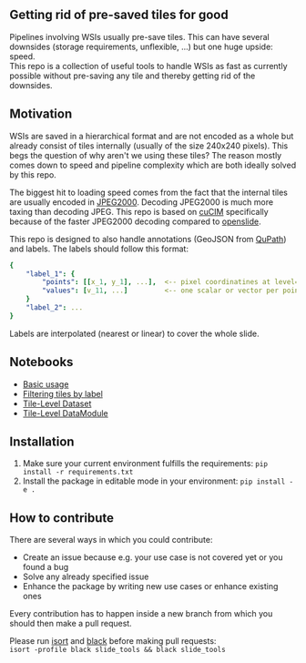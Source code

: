 Getting rid of pre-saved tiles for good
---------------------------------------

Pipelines involving WSIs usually pre-save tiles. This can have several downsides (storage requirements, unflexible, ...) but one huge upside: speed.  
This repo is a collection of useful tools to handle WSIs as fast as currently possible without pre-saving any tile and thereby getting rid of the downsides.

Motivation
------------
WSIs are saved in a hierarchical format and are not encoded as a whole but already consist of tiles internally (usually of the size 240x240 pixels).
This begs the question of why aren't we using these tiles? The reason mostly comes down to speed and pipeline complexity which are both ideally solved by this repo.

The biggest hit to loading speed comes from the fact that the internal tiles are usually encoded in [JPEG2000](https://en.wikipedia.org/wiki/JPEG_2000). Decoding JPEG2000 is much more taxing than decoding JPEG. This repo is based on [cuCIM](https://github.com/rapidsai/cucim) specifically because of the faster JPEG2000 decoding compared to [openslide](https://github.com/openslide/openslide-python).

This repo is designed to also handle annotations (GeoJSON from [QuPath](https://github.com/qupath/qupath)) and labels. The labels should follow this format:

```yaml
{
    "label_1": {
        "points": [[x_1, y_1], ...],  <-- pixel coordinatines at level=0
        "values": [v_11, ...]         <-- one scalar or vector per point 
    }
    "label_2": ...
}
```

Labels are interpolated (nearest or linear) to cover the whole slide.


Notebooks
---------
- [Basic usage](notebooks/basic_usage.ipynb)
- [Filtering tiles by label](notebooks/filtering_by_label.ipynb)
- [Tile-Level Dataset](notebooks/tile_level_dataset.ipynb)
- [Tile-Level DataModule](notebooks/tile_level_datamodule.ipynb)



Installation
------------

1) Make sure your current environment fulfills the requirements: `pip install -r requirements.txt`
2) Install the package in editable mode in your environment: `pip install -e .`


How to contribute
-----------------

There are several ways in which you could contribute:  
-  Create an issue because e.g. your use case is not covered yet or you found a bug  
-  Solve any already specified issue
-  Enhance the package by writing new use cases or enhance existing ones  

Every contribution has to happen inside a new branch from which you should then make a pull request.  

Please run [isort](https://github.com/PyCQA/isort) and [black](https://github.com/psf/black) before making pull requests:  
`isort -profile black slide_tools && black slide_tools`
